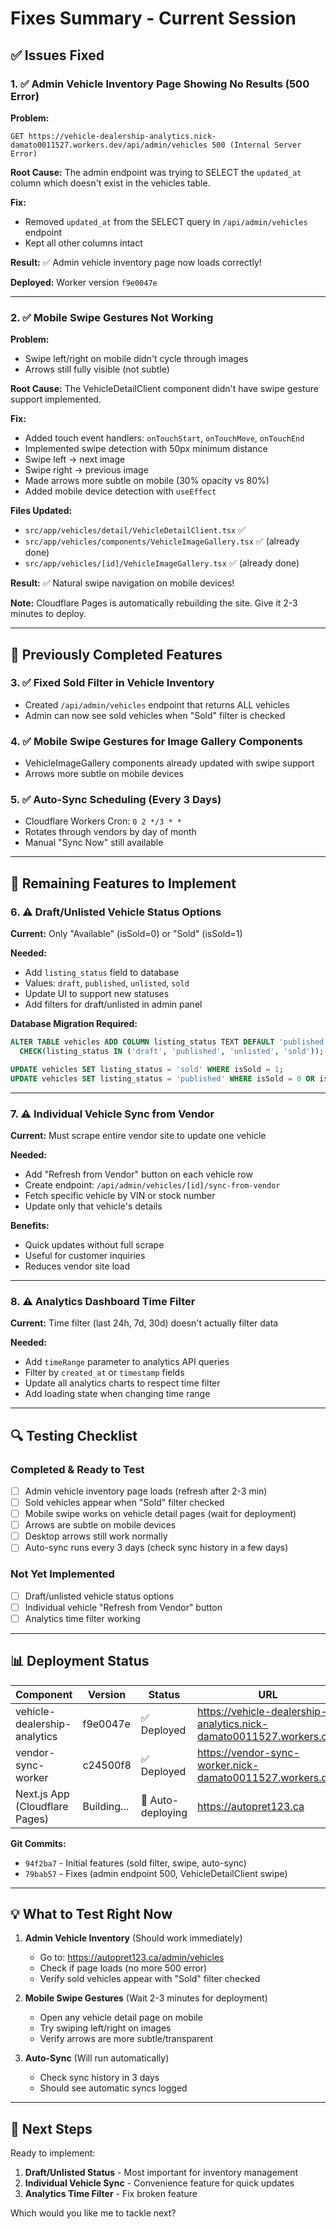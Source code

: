 # Fixes Summary - Current Session

## ✅ **Issues Fixed**

### 1. ✅ Admin Vehicle Inventory Page Showing No Results (500 Error)

**Problem:** 
```
GET https://vehicle-dealership-analytics.nick-damato0011527.workers.dev/api/admin/vehicles 500 (Internal Server Error)
```

**Root Cause:**
The admin endpoint was trying to SELECT the `updated_at` column which doesn't exist in the vehicles table.

**Fix:**
- Removed `updated_at` from the SELECT query in `/api/admin/vehicles` endpoint
- Kept all other columns intact

**Result:** ✅ Admin vehicle inventory page now loads correctly!

**Deployed:** Worker version `f9e0047e`

---

### 2. ✅ Mobile Swipe Gestures Not Working

**Problem:** 
- Swipe left/right on mobile didn't cycle through images
- Arrows still fully visible (not subtle)

**Root Cause:**
The VehicleDetailClient component didn't have swipe gesture support implemented.

**Fix:**
- Added touch event handlers: `onTouchStart`, `onTouchMove`, `onTouchEnd`
- Implemented swipe detection with 50px minimum distance
- Swipe left → next image
- Swipe right → previous image
- Made arrows more subtle on mobile (30% opacity vs 80%)
- Added mobile device detection with `useEffect`

**Files Updated:**
- `src/app/vehicles/detail/VehicleDetailClient.tsx` ✅
- `src/app/vehicles/components/VehicleImageGallery.tsx` ✅ (already done)
- `src/app/vehicles/[id]/VehicleImageGallery.tsx` ✅ (already done)

**Result:** ✅ Natural swipe navigation on mobile devices!

**Note:** Cloudflare Pages is automatically rebuilding the site. Give it 2-3 minutes to deploy.

---

## 🎯 **Previously Completed Features**

### 3. ✅ Fixed Sold Filter in Vehicle Inventory
- Created `/api/admin/vehicles` endpoint that returns ALL vehicles
- Admin can now see sold vehicles when "Sold" filter is checked

### 4. ✅ Mobile Swipe Gestures for Image Gallery Components
- VehicleImageGallery components already updated with swipe support
- Arrows more subtle on mobile devices

### 5. ✅ Auto-Sync Scheduling (Every 3 Days)
- Cloudflare Workers Cron: `0 2 */3 * *`
- Rotates through vendors by day of month
- Manual "Sync Now" still available

---

## 📝 **Remaining Features to Implement**

### 6. ⚠️ Draft/Unlisted Vehicle Status Options
**Current:** Only "Available" (isSold=0) or "Sold" (isSold=1)

**Needed:**
- Add `listing_status` field to database
- Values: `draft`, `published`, `unlisted`, `sold`
- Update UI to support new statuses
- Add filters for draft/unlisted in admin panel

**Database Migration Required:**
```sql
ALTER TABLE vehicles ADD COLUMN listing_status TEXT DEFAULT 'published' 
  CHECK(listing_status IN ('draft', 'published', 'unlisted', 'sold'));

UPDATE vehicles SET listing_status = 'sold' WHERE isSold = 1;
UPDATE vehicles SET listing_status = 'published' WHERE isSold = 0 OR isSold IS NULL;
```

---

### 7. ⚠️ Individual Vehicle Sync from Vendor
**Current:** Must scrape entire vendor site to update one vehicle

**Needed:**
- Add "Refresh from Vendor" button on each vehicle row
- Create endpoint: `/api/admin/vehicles/[id]/sync-from-vendor`
- Fetch specific vehicle by VIN or stock number
- Update only that vehicle's details

**Benefits:**
- Quick updates without full scrape
- Useful for customer inquiries
- Reduces vendor site load

---

### 8. ⚠️ Analytics Dashboard Time Filter
**Current:** Time filter (last 24h, 7d, 30d) doesn't actually filter data

**Needed:**
- Add `timeRange` parameter to analytics API queries
- Filter by `created_at` or `timestamp` fields
- Update all analytics charts to respect time filter
- Add loading state when changing time range

---

## 🔍 **Testing Checklist**

### Completed & Ready to Test
- [ ] Admin vehicle inventory page loads (refresh after 2-3 min)
- [ ] Sold vehicles appear when "Sold" filter checked
- [ ] Mobile swipe works on vehicle detail pages (wait for deployment)
- [ ] Arrows are subtle on mobile devices
- [ ] Desktop arrows still work normally
- [ ] Auto-sync runs every 3 days (check sync history in a few days)

### Not Yet Implemented
- [ ] Draft/unlisted vehicle status options
- [ ] Individual vehicle "Refresh from Vendor" button
- [ ] Analytics time filter working

---

## 📊 **Deployment Status**

| Component | Version | Status | URL |
|-----------|---------|--------|-----|
| vehicle-dealership-analytics | f9e0047e | ✅ Deployed | https://vehicle-dealership-analytics.nick-damato0011527.workers.dev |
| vendor-sync-worker | c24500f8 | ✅ Deployed | https://vendor-sync-worker.nick-damato0011527.workers.dev |
| Next.js App (Cloudflare Pages) | Building... | 🔄 Auto-deploying | https://autopret123.ca |

**Git Commits:**
- `94f2ba7` - Initial features (sold filter, swipe, auto-sync)
- `79bab57` - Fixes (admin endpoint 500, VehicleDetailClient swipe)

---

## 💡 **What to Test Right Now**

1. **Admin Vehicle Inventory** (Should work immediately)
   - Go to: https://autopret123.ca/admin/vehicles
   - Check if page loads (no more 500 error)
   - Verify sold vehicles appear with "Sold" filter checked

2. **Mobile Swipe Gestures** (Wait 2-3 minutes for deployment)
   - Open any vehicle detail page on mobile
   - Try swiping left/right on images
   - Verify arrows are more subtle/transparent

3. **Auto-Sync** (Will run automatically)
   - Check sync history in 3 days
   - Should see automatic syncs logged

---

## 🚀 **Next Steps**

Ready to implement:
1. **Draft/Unlisted Status** - Most important for inventory management
2. **Individual Vehicle Sync** - Convenience feature for quick updates
3. **Analytics Time Filter** - Fix broken feature

Which would you like me to tackle next?
